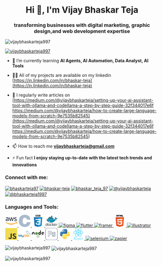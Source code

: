 <h1 align="center">Hi 👋, I'm Vijay Bhaskar Teja</h1>
<h3 align="center">transforming businesses with digital marketing, graphic design,and web development expertise</h3>

<p align="left"> <img src="https://komarev.com/ghpvc/?username=vijaybhaskarteja997&label=Profile%20views&color=0e75b6&style=flat" alt="vijaybhaskarteja997" /> </p>

<p align="left"> <a href="https://github.com/ryo-ma/github-profile-trophy"><img src="https://github-profile-trophy.vercel.app/?username=vijaybhaskarteja997" alt="vijaybhaskarteja997" /></a> </p>

- 🌱 I’m currently learning **AI Agents, AI Automation, Data Analyst, AI Tools**

- 👨‍💻 All of my projects are available on my linkedin [https://in.linkedin.com/in/bhaskar-teja](https://in.linkedin.com/in/bhaskar-teja)

- 📝 I regularly write articles on [https://medium.com/@vijaybhaskarteja/setting-up-your-ai-assistant-tool-with-ollama-and-codellama-a-step-by-step-guide-32f344017e6f https://medium.com/@vijaybhaskarteja/how-to-create-large-language-models-from-scratch-9e7535b82545](https://medium.com/@vijaybhaskarteja/setting-up-your-ai-assistant-tool-with-ollama-and-codellama-a-step-by-step-guide-32f344017e6f https://medium.com/@vijaybhaskarteja/how-to-create-large-language-models-from-scratch-9e7535b82545)

- 📫 How to reach me **vijaybhaskarteja@gmail.com**

- ⚡ Fun fact **I enjoy staying up-to-date with the latest tech trends and innovations**

<h3 align="left">Connect with me:</h3>
<p align="left">
<a href="https://twitter.com/bhaskarteja97" target="blank"><img align="center" src="https://raw.githubusercontent.com/rahuldkjain/github-profile-readme-generator/master/src/images/icons/Social/twitter.svg" alt="bhaskarteja97" height="30" width="40" /></a>
<a href="https://linkedin.com/in/bhaskar-teja" target="blank"><img align="center" src="https://raw.githubusercontent.com/rahuldkjain/github-profile-readme-generator/master/src/images/icons/Social/linked-in-alt.svg" alt="bhaskar-teja" height="30" width="40" /></a>
<a href="https://instagram.com/bhaskar_teja_97" target="blank"><img align="center" src="https://raw.githubusercontent.com/rahuldkjain/github-profile-readme-generator/master/src/images/icons/Social/instagram.svg" alt="bhaskar_teja_97" height="30" width="40" /></a>
<a href="https://medium.com/@vijaybhaskarteja" target="blank"><img align="center" src="https://raw.githubusercontent.com/rahuldkjain/github-profile-readme-generator/master/src/images/icons/Social/medium.svg" alt="@vijaybhaskarteja" height="30" width="40" /></a>
<a href="https://www.youtube.com/c/@bhaskarteja1997" target="blank"><img align="center" src="https://raw.githubusercontent.com/rahuldkjain/github-profile-readme-generator/master/src/images/icons/Social/youtube.svg" alt="@bhaskarteja1997" height="30" width="40" /></a>
</p>

<h3 align="left">Languages and Tools:</h3>
<p align="left"> <a href="https://aws.amazon.com" target="_blank" rel="noreferrer"> <img src="https://raw.githubusercontent.com/devicons/devicon/master/icons/amazonwebservices/amazonwebservices-original-wordmark.svg" alt="aws" width="40" height="40"/> </a> <a href="https://www.cprogramming.com/" target="_blank" rel="noreferrer"> <img src="https://raw.githubusercontent.com/devicons/devicon/master/icons/c/c-original.svg" alt="c" width="40" height="40"/> </a> <a href="https://www.w3schools.com/css/" target="_blank" rel="noreferrer"> <img src="https://raw.githubusercontent.com/devicons/devicon/master/icons/css3/css3-original-wordmark.svg" alt="css3" width="40" height="40"/> </a> <a href="https://www.docker.com/" target="_blank" rel="noreferrer"> <img src="https://raw.githubusercontent.com/devicons/devicon/master/icons/docker/docker-original-wordmark.svg" alt="docker" width="40" height="40"/> </a> <a href="https://www.figma.com/" target="_blank" rel="noreferrer"> <img src="https://www.vectorlogo.zone/logos/figma/figma-icon.svg" alt="figma" width="40" height="40"/> </a> <a href="https://flutter.dev" target="_blank" rel="noreferrer"> <img src="https://www.vectorlogo.zone/logos/flutterio/flutterio-icon.svg" alt="flutter" width="40" height="40"/> </a> <a href="https://www.framer.com/" target="_blank" rel="noreferrer"> <img src="https://www.vectorlogo.zone/logos/framer/framer-icon.svg" alt="framer" width="40" height="40"/> </a> <a href="https://www.w3.org/html/" target="_blank" rel="noreferrer"> <img src="https://raw.githubusercontent.com/devicons/devicon/master/icons/html5/html5-original-wordmark.svg" alt="html5" width="40" height="40"/> </a> <a href="https://www.adobe.com/in/products/illustrator.html" target="_blank" rel="noreferrer"> <img src="https://www.vectorlogo.zone/logos/adobe_illustrator/adobe_illustrator-icon.svg" alt="illustrator" width="40" height="40"/> </a> <a href="https://developer.mozilla.org/en-US/docs/Web/JavaScript" target="_blank" rel="noreferrer"> <img src="https://raw.githubusercontent.com/devicons/devicon/master/icons/javascript/javascript-original.svg" alt="javascript" width="40" height="40"/> </a> <a href="https://www.mysql.com/" target="_blank" rel="noreferrer"> <img src="https://raw.githubusercontent.com/devicons/devicon/master/icons/mysql/mysql-original-wordmark.svg" alt="mysql" width="40" height="40"/> </a> <a href="https://nodejs.org" target="_blank" rel="noreferrer"> <img src="https://raw.githubusercontent.com/devicons/devicon/master/icons/nodejs/nodejs-original-wordmark.svg" alt="nodejs" width="40" height="40"/> </a> <a href="https://www.photoshop.com/en" target="_blank" rel="noreferrer"> <img src="https://raw.githubusercontent.com/devicons/devicon/master/icons/photoshop/photoshop-line.svg" alt="photoshop" width="40" height="40"/> </a> <a href="https://www.python.org" target="_blank" rel="noreferrer"> <img src="https://raw.githubusercontent.com/devicons/devicon/master/icons/python/python-original.svg" alt="python" width="40" height="40"/> </a> <a href="https://reactjs.org/" target="_blank" rel="noreferrer"> <img src="https://raw.githubusercontent.com/devicons/devicon/master/icons/react/react-original-wordmark.svg" alt="react" width="40" height="40"/> </a> <a href="https://www.selenium.dev" target="_blank" rel="noreferrer"> <img src="https://raw.githubusercontent.com/detain/svg-logos/780f25886640cef088af994181646db2f6b1a3f8/svg/selenium-logo.svg" alt="selenium" width="40" height="40"/> </a> <a href="https://zapier.com" target="_blank" rel="noreferrer"> <img src="https://www.vectorlogo.zone/logos/zapier/zapier-icon.svg" alt="zapier" width="40" height="40"/> </a> </p>

<p><img align="left" src="https://github-readme-stats.vercel.app/api/top-langs?username=vijaybhaskarteja997&show_icons=true&locale=en&layout=compact" alt="vijaybhaskarteja997" /></p>

<p>&nbsp;<img align="center" src="https://github-readme-stats.vercel.app/api?username=vijaybhaskarteja997&show_icons=true&locale=en" alt="vijaybhaskarteja997" /></p>

<p><img align="center" src="https://github-readme-streak-stats.herokuapp.com/?user=vijaybhaskarteja997&" alt="vijaybhaskarteja997" /></p>

